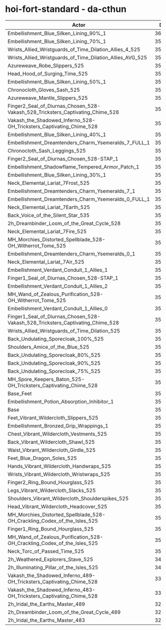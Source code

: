 # hoi-fort-standard - da-cthun
| Actor | DPS | Increase |
|---|:---:|:---:|
|Embellishment_Blue_Silken_Lining_90%_1|361688|2.65%|
|Embellishment_Blue_Silken_Lining_70%_1|359558|2.04%|
|Wrists_Allied_Wristguards_of_Time_Dilation_Allies_4_525|359493|2.02%|
|Wrists_Allied_Wristguards_of_Time_Dilation_Allies_AVG_525|358188|1.65%|
|Azureweave_Robe_Slippers_525|358156|1.65%|
|Head_Hood_of_Surging_Time_525|358058|1.62%|
|Embellishment_Blue_Silken_Lining_50%_1|357558|1.48%|
|Chronocloth_Gloves_Sash_525|357447|1.44%|
|Azureweave_Mantle_Slippers_525|357208|1.38%|
|Finger2_Seal_of_Diurnas_Chosen_528-Vakash_528_Tricksters_Captivating_Chime_528|357171|1.37%|
|Vakash_the_Shadowed_Inferno_528-OH_Tricksters_Captivating_Chime_528|357007|1.32%|
|Embellishment_Blue_Silken_Lining_40%_1|356248|1.10%|
|Embellishment_Dreamtenders_Charm_Ysemeralds_7_FULL_1|356089|1.06%|
|Chronocloth_Sash_Leggings_525|356056|1.05%|
|Finger2_Seal_of_Diurnas_Chosen_528-STAP_1|355876|1.00%|
|Embellishment_Shadowflame_Tempered_Armor_Patch_1|355806|0.98%|
|Embellishment_Blue_Silken_Lining_30%_1|355495|0.89%|
|Neck_Elemental_Lariat_7Frost_525|355373|0.86%|
|Embellishment_Dreamtenders_Charm_Ysemeralds_7_1|355357|0.85%|
|Embellishment_Dreamtenders_Charm_Ysemeralds_0_FULL_1|355272|0.83%|
|Neck_Elemental_Lariat_7Earth_525|355219|0.81%|
|Back_Voice_of_the_Silent_Star_535|355075|0.77%|
|2h_Dreambinder_Loom_of_the_Great_Cycle_528|355014|0.75%|
|Neck_Elemental_Lariat_7Fire_525|354956|0.74%|
|MH_Morchies_Distorted_Spellblade_528-OH_Witherrot_Tome_525|354678|0.66%|
|Embellishment_Dreamtenders_Charm_Ysemeralds_0_1|354607|0.64%|
|Neck_Elemental_Lariat_7Air_525|354576|0.63%|
|Embellishment_Verdant_Conduit_1_Allies_1|354351|0.57%|
|Finger1_Seal_of_Diurnas_Chosen_528-STAP_1|354331|0.56%|
|Embellishment_Verdant_Conduit_1_Allies_2|354277|0.54%|
|MH_Wand_of_Zealous_Purification_528-OH_Witherrot_Tome_525|354236|0.53%|
|Embellishment_Verdant_Conduit_1_Allies_0|354220|0.53%|
|Finger1_Seal_of_Diurnas_Chosen_528-Vakash_528_Tricksters_Captivating_Chime_528|354042|0.48%|
|Wrists_Allied_Wristguards_of_Time_Dilation_525|353628|0.36%|
|Back_Undulating_Sporecloak_100%_525|353292|0.26%|
|Shoulders_Amice_of_the_Blue_525|353128|0.22%|
|Back_Undulating_Sporecloak_80%_525|353114|0.21%|
|Back_Undulating_Sporecloak_90%_525|353106|0.21%|
|Back_Undulating_Sporecloak_75%_525|352998|0.18%|
|MH_Spore_Keepers_Baton_525-OH_Tricksters_Captivating_Chime_528|352913|0.16%|
|Base_Feet|352666|0.09%|
|Embellishment_Potion_Absorption_Inhibitor_1|352652|0.08%|
|Base|352359|0.00%|
|Feet_Vibrant_Wildercloth_Slippers_525|352313|-0.01%|
|Embellishment_Bronzed_Grip_Wrappings_1|352120|-0.07%|
|Chest_Vibrant_Wildercloth_Vestments_525|352099|-0.07%|
|Back_Vibrant_Wildercloth_Shawl_525|352073|-0.08%|
|Waist_Vibrant_Wildercloth_Girdle_525|352011|-0.10%|
|Feet_Blue_Dragon_Soles_525|351969|-0.11%|
|Hands_Vibrant_Wildercloth_Handwraps_525|351963|-0.11%|
|Wrists_Vibrant_Wildercloth_Wristwraps_525|351908|-0.13%|
|Finger2_Ring_Bound_Hourglass_525|351827|-0.15%|
|Legs_Vibrant_Wildercloth_Slacks_525|351790|-0.16%|
|Shoulders_Vibrant_Wildercloth_Shoulderspikes_525|351710|-0.18%|
|Head_Vibrant_Wildercloth_Headcover_525|351499|-0.24%|
|MH_Morchies_Distorted_Spellblade_528-OH_Crackling_Codex_of_the_Isles_525|351344|-0.29%|
|Finger1_Ring_Bound_Hourglass_525|351010|-0.38%|
|MH_Wand_of_Zealous_Purification_528-OH_Crackling_Codex_of_the_Isles_525|350826|-0.44%|
|Neck_Torc_of_Passed_Time_525|350771|-0.45%|
|2h_Weathered_Explorers_Stave_525|349837|-0.72%|
|2h_Illuminating_Pillar_of_the_Isles_525|349596|-0.78%|
|Vakash_the_Shadowed_Inferno_489-OH_Tricksters_Captivating_Chime_528|339039|-3.78%|
|Vakash_the_Shadowed_Inferno_483-OH_Tricksters_Captivating_Chime_528|336633|-4.46%|
|2h_Iridal_the_Earths_Master_489|329026|-6.62%|
|2h_Dreambinder_Loom_of_the_Great_Cycle_489|328247|-6.84%|
|2h_Iridal_the_Earths_Master_483|325618|-7.59%|
